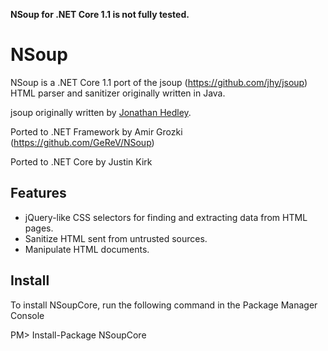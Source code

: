 **NSoup for .NET Core 1.1 is not fully tested.**

# NSoup
NSoup is a .NET Core 1.1 port of the jsoup (https://github.com/jhy/jsoup) HTML parser and sanitizer originally written in Java.

jsoup originally written by [Jonathan Hedley](https://github.com/jhy).

Ported to .NET Framework by Amir Grozki (https://github.com/GeReV/NSoup)

Ported to .NET Core by Justin Kirk

## Features

- jQuery-like CSS selectors for finding and extracting data from HTML pages.
- Sanitize HTML sent from untrusted sources.
- Manipulate HTML documents.

## Install

To install NSoupCore, run the following command in the Package Manager Console

PM> Install-Package NSoupCore

